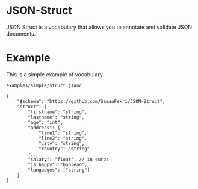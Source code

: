 # JSON-Struct
JSON Struct is a vocabulary that allows you to annotate and validate JSON documents.

# Example
This is a simple example of vocabulary


`examples/simple/struct.jsonc`
```json5
{
    "$schema": "https://github.com/SamanFekri/JSON-Struct",
    "struct": {
        "firstname": "string", 
        "lastname": "string",
        "age": "int",
        "address": { 
            "line1": "string",
            "line2": "string",
            "city": "string",
            "country": "string"
        },
        "salary": "float", // in euros
        "is_happy": "boolean",
        "languages": ["string"]
    }
}
```
